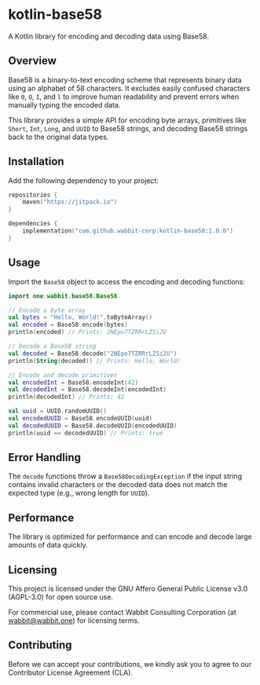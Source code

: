 # kotlin-base58

A Kotlin library for encoding and decoding data using Base58.

## Overview

Base58 is a binary-to-text encoding scheme that represents binary data using an alphabet of 58 characters. It excludes easily confused characters like `0`, `O`, `I`, and `l` to improve human readability and prevent errors when manually typing the encoded data.

This library provides a simple API for encoding byte arrays, primitives like `Short`, `Int`, `Long`, and `UUID` to Base58 strings, and decoding Base58 strings back to the original data types.

## Installation

Add the following dependency to your project:

```kotlin
repositories {
    maven("https://jitpack.io")
}

dependencies {
    implementation("com.github.wabbit-corp:kotlin-base58:1.0.0")
}
```

## Usage
Import the `Base58` object to access the encoding and decoding functions:
```kotlin
import one.wabbit.base58.Base58

// Encode a byte array
val bytes = "Hello, World!".toByteArray()
val encoded = Base58.encode(bytes)
println(encoded) // Prints: 2NEpo7TZRRrLZSi2U

// Decode a Base58 string
val decoded = Base58.decode("2NEpo7TZRRrLZSi2U")
println(String(decoded)) // Prints: Hello, World!

// Encode and decode primitives
val encodedInt = Base58.encodeInt(42)
val decodedInt = Base58.decodeInt(encodedInt)
println(decodedInt) // Prints: 42

val uuid = UUID.randomUUID()
val encodedUUID = Base58.encodeUUID(uuid) 
val decodedUUID = Base58.decodeUUID(encodedUUID)
println(uuid == decodedUUID) // Prints: true
```

## Error Handling
The `decode` functions throw a `Base58DecodingException` if the input string contains invalid characters or the decoded data does not match the expected type (e.g., wrong length for `UUID`).

## Performance
The library is optimized for performance and can encode and decode large amounts of data quickly.

## Licensing

This project is licensed under the GNU Affero General Public License v3.0 (AGPL-3.0) for open source use.

For commercial use, please contact Wabbit Consulting Corporation (at wabbit@wabbit.one) for licensing terms.

## Contributing

Before we can accept your contributions, we kindly ask you to agree to our Contributor License Agreement (CLA).
